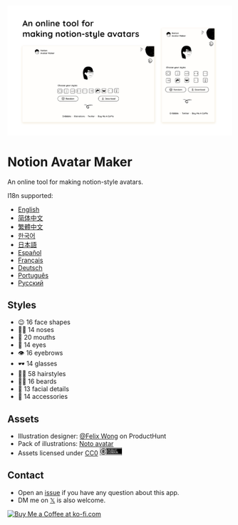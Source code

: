 

![cover](./public/social.png)


# Notion Avatar Maker

An online tool for making notion-style avatars.

I18n supported:

- [English](https://notion-avatar.app/en)
- [简体中文](https://notion-avatar.app/zh)
- [繁體中文](https://notion-avatar.app/zh-TW)
- [한국어](https://notion-avatar.app/ko)
- [日本語](https://notion-avatar.app/ja)
- [Español](https://notion-avatar.app/es)
- [Français](https://notion-avatar.app/fr)
- [Deutsch](https://notion-avatar.app/de)
- [Português](https://notion-avatar.app/pt)
- [Русский](https://notion-avatar.app/ru)

## Styles

- 😉 16 face shapes
- 👃🏼 14 noses
- 👄 20 mouths
- 👀 14 eyes
- 👁️ 16 eyebrows
- 🕶️ 14 glasses
- 💇‍♀️ 58 hairstyles
- 🎅🏼 16 beards
- 💋 13 facial details
- 💍 14 accessories

## Assets

- Illustration designer: [@Felix Wong](https://www.producthunt.com/@felix12777) on ProductHunt
- Pack of illustrations: [Noto avatar](https://abstractlab.gumroad.com/l/noto-avatar)
- Assets licensed under [CC0](https://creativecommons.org/publicdomain/zero/1.0/) <img src="./public/icon/cc0.svg" width="50"/>

## Contact

- Open an [issue](https://github.com/Mayandev/notion-avatar/issues) if you have any question about this app.
- DM me on [𝕏](https://x.com/phillzou) is also welcome.

<a href='https://ko-fi.com/S6S16CGTC' target='_blank'><img height='36' style='border:0px;height:36px;' src='https://cdn.ko-fi.com/cdn/kofi5.png?v=3' border='0' alt='Buy Me a Coffee at ko-fi.com' /></a>


